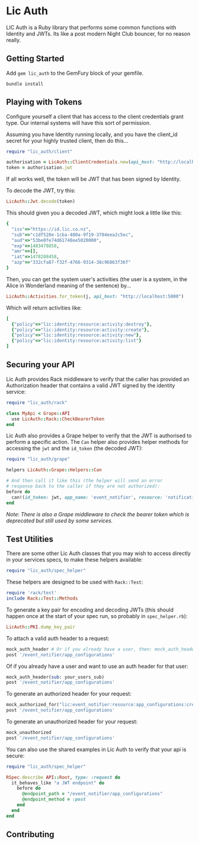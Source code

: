 # Lic Auth

LIC Auth is a Ruby library that performs some common functions with Identity and JWTs.  Its like a post modern Night Club bouncer, for no reason really.

## Getting Started

Add `gem lic_auth` to the GemFury block of your gemfile.

`bundle install`

## Playing with Tokens

Configure yourself a client that has access to the client credentials grant type.  Our internal systems will have this sort of permission.

Assuming you have Identity running locally, and you have the client_id secret for your highly trusted client, then do this...

```ruby
require "lic_auth/client"

authorisation = LicAuth::ClientCredentials.new(api_host: "http://localhost:5000", client_id: c, client_secret: s)
token = authorisation.jwt
```

If all works well, the token will be JWT that has been signed by Identity.

To decode the JWT, try this:

```ruby
LicAuth::Jwt.decode(token)
```

This should given you a decoded JWT, which might look a little like this:

```ruby
{
  "iss"=>"https://id.lic.co.nz",
  "sub"=>"c1df528e-1cba-480a-9f19-3704eea2c5ec",
  "aud"=>"53be0fe74d61748ee5020000",
  "exp"=>1483478858,
  "amr"=>[],
  "iat"=>1478208458,
  "azp"=>"332cfa87-f32f-4766-9314-38c96863f36f"
}
```

Then, you can get the system user's activities (the user is a system, in the Alice in Wonderland meaning of the sentence) by...

```ruby
LicAuth::Activities.for_token(j, api_host: "http://localhost:5000")
```

Which will return activities like:

```ruby
[
  {"policy"=>"lic:identity:resource:activity:destroy"},
  {"policy"=>"lic:identity:resource:activity:create"},
  {"policy"=>"lic:identity:resource:activity:new"},
  {"policy"=>"lic:identity:resource:activity:list"}
]
```



## Securing your API



Lic Auth provides Rack middleware to verify that the caller has provided an Authorization header that contains a valid JWT signed by the identity service:

```ruby
require "lic_auth/rack"

class MyApi < Grape::API
  use LicAuth::Rack::CheckBearerToken
end
```

Lic Auth also provides a Grape helper to verify that the JWT is authorised to perform a specific action. The `Can` helper also provides helper methods for accessing the `jwt` and the `id_token` (the decoded JWT):

```ruby
require "lic_auth/grape"

helpers LicAuth::Grape::Helpers::Can

# And then call it like this (the helper will send an error
# response back to the caller if they are not authorized):
before do
  can!(id_token: jwt, app_name: 'event_notifier', resource: 'notification_preferences', action: 'list')
end
```

_Note: There is also a Grape middleware to check the bearer token which is deprecated but still used by some services._

## Test Utilities

There are some other Lic Auth classes that you may wish to access directly in your services specs, to make these helpers available:

```ruby
require "lic_auth/spec_helper"
```

These helpers are designed to be used with `Rack::Test`:

```ruby
require 'rack/test'
include Rack::Test::Methods
```

To generate a key pair for encoding and decoding JWTs (this should happen once at the start of your spec run, so probably in `spec_helper.rb`):

```ruby
LicAuth::PKI.dump_key_pair
```

To attach a valid auth header to a request:

```ruby
mock_auth_header # Or if you already have a user, then: mock_auth_header(sub: your_users_sub)
post '/event_notifier/app_configurations'
```

Of if you already have a user and want to use an auth header for that user:

```ruby
mock_auth_header(sub: your_users_sub)
post '/event_notifier/app_configurations'
```

To generate an authorized header for your request:

```ruby
mock_authorized_for("lic:event_notifier:resource:app_configurations:create")
post '/event_notifier/app_configurations'
```

To generate an unauthorized header for your request:

```ruby
mock_unauthorized
post '/event_notifier/app_configurations'
```

You can also use the shared examples in Lic Auth to verify that your api is secure:

```ruby
require "lic_auth/spec_helper"

RSpec.describe API::Root, type: :request do
  it_behaves_like "a JWT endpoint" do
    before do
      @endpoint_path = "/event_notifier/app_configurations"
      @endpoint_method = :post
    end
  end
end
```



## Contributing
